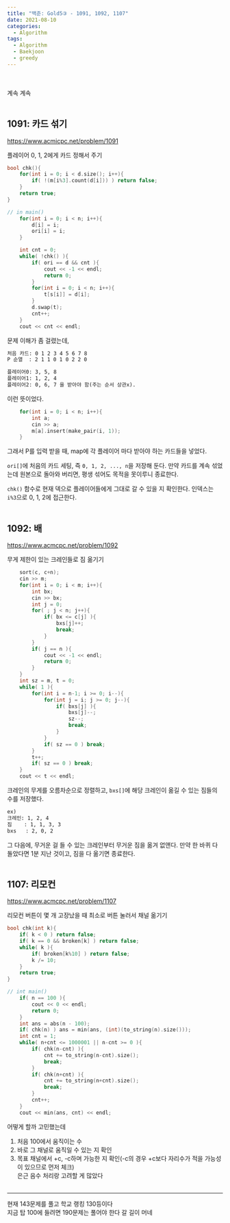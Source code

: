 ```yaml
---
title: "백준: Gold5③ - 1091, 1092, 1107"
date: 2021-08-10
categories:
  - Algorithm
tags:
  - Algorithm
  - Baekjoon
  - greedy
---
```


<br></br>
계속 계속
<br></br>

## 1091: 카드 섞기
https://www.acmicpc.net/problem/1091

플레이어 0, 1, 2에게 카드 정해서 주기

```cpp
bool chk(){
    for(int i = 0; i < d.size(); i++){
        if( !(m[i%3].count(d[i])) ) return false;
    }
    return true;
}

// in main()
    for(int i = 0; i < n; i++){
        d[i] = i;
        ori[i] = i;
    }

    int cnt = 0;
    while( !chk() ){
        if( ori == d && cnt ){
            cout << -1 << endl;
            return 0;
        }
        for(int i = 0; i < n; i++){
            t[s[i]] = d[i];
        }
        d.swap(t);
        cnt++;
    }
    cout << cnt << endl;
```
문제 이해가 좀 걸렸는데,
```md
처음 카드: 0 1 2 3 4 5 6 7 8
P 순열  : 2 1 1 0 1 0 2 2 0

플레이어0: 3, 5, 8
플레이어1: 1, 2, 4
플레이어2: 0, 6, 7 을 받아야 함(주는 순서 상관x).
```
이런 뜻이었다.

```cpp
    for(int i = 0; i < n; i++){
        int a;
        cin >> a;
        m[a].insert(make_pair(i, 1));
    }
```
그래서 P를 입력 받을 때, map에 각 플레이어 마다 받아야 하는 카드들을 넣었다.

`ori[]`에 처음의 카드 세팅, 즉 `0, 1, 2, ..., n`을 저장해 둔다. 만약 카드를 계속 섞었는데 원본으로 돌아와 버리면, 평생 섞어도 목적을 못이루니 종료한다.

`chk()` 함수로 현재 덱으로 플레이어들에게 그대로 갈 수 있을 지 확인한다. 인덱스는 `i%3`으로 0, 1, 2에 접근한다.
<br></br>

## 1092: 배
https://www.acmcpc.net/problem/1092

무게 제한이 있는 크레인들로 짐 옮기기

```cpp
    sort(c, c+n);
    cin >> m;
    for(int i = 0; i < m; i++){
        int bx;
        cin >> bx;
        int j = 0;
        for( ; j < n; j++){
            if( bx <= c[j] ){
                bxs[j]++;
                break;
            }
        }
        if( j == n ){
            cout << -1 << endl;
            return 0;
        }
    }
    int sz = m, t = 0;
    while( 1 ){
        for(int i = n-1; i >= 0; i--){
            for(int j = i; j >= 0; j--){
                if( bxs[j] ){
                    bxs[j]--;
                    sz--;
                    break;
                }
            }
            if( sz == 0 ) break;
        }
        t++;
        if( sz == 0 ) break;
    }
    cout << t << endl;
```
크레인의 무게를 오름차순으로 정렬하고, `bxs[]`에 해당 크레인이 옮길 수 있는 짐들의 수를 저장했다.
```md
ex)
크레인: 1, 2, 4
짐    : 1, 1, 3, 3
bxs   : 2, 0, 2
```
그 다음에, 무거운 걸 들 수 있는 크레인부터 무거운 짐을 옮겨 없앤다. 만약 한 바퀴 다 돌았다면 1분 지난 것이고, 짐을 다 옮기면 종료한다.
<br></br>

## 1107: 리모컨
https://www.acmcpc.net/problem/1107

리모컨 버튼이 몇 개 고장났을 때 최소로 버튼 눌러서 채널 옮기기

```cpp
bool chk(int k){
    if( k < 0 ) return false;
    if( k == 0 && broken[k] ) return false;
    while( k ){
        if( broken[k%10] ) return false;
        k /= 10;
    }
    return true;
}

// int main()
    if( n == 100 ){
        cout << 0 << endl;
        return 0;
    }
    int ans = abs(n - 100);
    if( chk(n) ) ans = min(ans, (int)(to_string(n).size()));
    int cnt = 1;
    while( n+cnt <= 1000001 || n-cnt >= 0 ){
        if( chk(n-cnt) ){
            cnt += to_string(n-cnt).size();
            break;
        }
        if( chk(n+cnt) ){
            cnt += to_string(n+cnt).size();
            break;
        }
        cnt++;
    }
    cout << min(ans, cnt) << endl;
```
어떻게 할까 고민했는데
1. 처음 100에서 움직이는 수
2. 바로 그 채널로 움직일 수 있는 지 확인
3. 목표 채널에서 +c, -c하며 가능한 지 확인(-c의 경우 +c보다 자리수가 적을 가능성이 있으므로 먼저 체크)  
은근 음수 처리랑 고려할 게 많았다
<br></br>

---
현재 143문제를 풀고 학교 랭킹 130등이다  
지금 탑 100에 들려면 190문제는 풀어야 한다 갈 길이 머네
<br></br>
